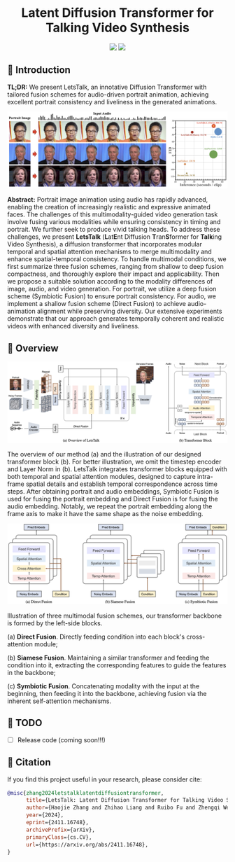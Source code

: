 <div align="center">

<h1> Latent Diffusion Transformer for Talking Video Synthesis </h1>

<a href='https://zhang-haojie.github.io/project-pages/letstalk.html'><img src='https://img.shields.io/badge/Project-Page-green'></a> 
<a href='https://arxiv.org/abs/2411.16748'><img src='https://img.shields.io/badge/Technique-Report-red'></a> 

</div>


## 🚀 Introduction
**TL;DR:** We present LetsTalk, an innotative Diffusion Transformer with tailored fusion schemes for audio-driven portrait animation, achieving excellent portrait consistency and liveliness in the generated animations.

<div align="center">
<img width="800" alt="image" src="assets/teaser.png?raw=true">
</div>

**Abstract:** Portrait image animation using audio has rapidly advanced, enabling the creation of increasingly realistic and expressive animated faces. The challenges of this multimodality-guided video generation task involve fusing various modalities while ensuring consistency in timing and portrait. We further seek to produce vivid talking heads. 
To address these challenges, we present **LetsTalk** (**L**at**E**nt Diffusion **T**ran**S**former for **Talk**ing Video Synthesis), a diffusion transformer that incorporates modular temporal and spatial attention mechanisms to merge multimodality and enhance spatial-temporal consistency. 
To handle multimodal conditions, we first summarize three fusion schemes, ranging from shallow to deep fusion compactness, and thoroughly explore their impact and applicability. Then we propose a suitable solution according to the modality differences of image, audio, and video generation. 
For portrait, we utilize a deep fusion scheme (Symbiotic Fusion) to ensure portrait consistency. For audio, we implement a shallow fusion scheme (Direct Fusion) to achieve audio-animation alignment while preserving diversity. Our extensive experiments demonstrate that our approach generates temporally coherent and realistic videos with enhanced diversity and liveliness.


## 🎁 Overview

<div align="center">
<img width="800" alt="image" src="assets/pipeline.png?raw=true">
</div>

The overview of our method (a) and the illustration of our designed transformer block (b). For better illustration, we omit the timestep encoder and Layer Norm in (b). LetsTalk integrates transformer blocks equipped with both temporal and spatial attention modules, designed to capture intra-frame spatial details and establish temporal correspondence across time steps. After obtaining portrait and audio embeddings, Symbiotic Fusion is used for fusing the portrait embedding and Direct Fusion is for fusing the audio embedding. Notably, we repeat the portrait embedding along the frame axis to make it have the same shape as the noise embedding.

<div align="center">
<img width="800" alt="image" src="assets/schemes.png?raw=true">
</div>

Illustration of three multimodal fusion schemes, our transformer backbone is formed by the left-side blocks.

(a) **Direct Fusion**. Directly feeding condition into each block's cross-attention module;

(b) **Siamese Fusion**. Maintaining a similar transformer and feeding the condition into it, extracting the corresponding features to guide the features in the backbone;

(c) **Symbiotic Fusion**. Concatenating modality with the input at the beginning, then feeding it into the backbone, achieving fusion via the inherent self-attention mechanisms.


## 📆 TODO
- [ ] Release code (coming soon!!!)

<!-- ## Visualization

### English

### Chinese

### Singing

### AI-generated Portraits -->



## 🎫 Citation
If you find this project useful in your research, please consider cite:

```BibTeX
@misc{zhang2024letstalklatentdiffusiontransformer,
      title={LetsTalk: Latent Diffusion Transformer for Talking Video Synthesis}, 
      author={Haojie Zhang and Zhihao Liang and Ruibo Fu and Zhengqi Wen and Xuefei Liu and Chenxing Li and Jianhua Tao and Yaling Liang},
      year={2024},
      eprint={2411.16748},
      archivePrefix={arXiv},
      primaryClass={cs.CV},
      url={https://arxiv.org/abs/2411.16748}, 
}
```